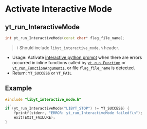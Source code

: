 # Activate Interactive Mode

## yt\_run\_InteractiveMode
```cpp
int yt_run_InteractiveMode(const char* flag_file_name);
```
> :information_source: Should include `libyt_interactive_mode.h` header.
- Usage: Activate [interactive python prompt](./InteractivePythonPrompt.md#interactive-python-prompt) when there are errors occurred in inline functions called by [`yt_run_Function`](./PerformInlineAnalysis.md#yt_run_function) or [`yt_run_FunctionArguments`](./PerformInlineAnalysis.md#yt_run_functionarguments), or file `flag_file_name` is detected.
- Return: `YT_SUCCESS` or `YT_FAIL`

## Example
```cpp
#include "libyt_interactive_mode.h"
...
if (yt_run_InteractiveMode("LIBYT_STOP") != YT_SUCCESS) {
    fprintf(stderr, "ERROR: yt_run_InteractiveMode failed!\n");
    exit(EXIT_FAILURE);
}
```